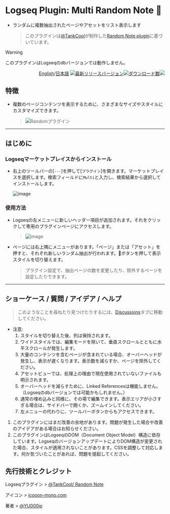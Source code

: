 # Logseq Plugin: Multi Random Note 🎯

- ランダムに複数抽出されたページやアセットをリスト表示します
  > このプラグインは[@TankCool](https://github.com/tankcool/)が制作した[Random Note plugin](https://github.com/tankcool/logseq-random-note)に基づいています。

> [!WARNING]
このプラグインはLogseqのdbバージョンでは動作しません。

<div align="right">

[English](https://github.com/YU000jp/logseq-plugin-multi-random-note/)/[日本語](https://github.com/YU000jp/logseq-plugin-multi-random-note/blob/main/readme.ja.md) [![最新リリースバージョン](https://img.shields.io/github/v/release/YU000jp/logseq-plugin-multi-random-note)](https://github.com/YU000jp/logseq-plugin-multi-random-note/releases)[![ダウンロード数](https://img.shields.io/github/downloads/YU000jp/logseq-plugin-multi-random-note/total.svg)](https://github.com/YU000jp/logseq-plugin-multi-random-note/releases)<!-- Published 2023 --><a href="https://www.buymeacoffee.com/yu000japan"><img src="https://img.buymeacoffee.com/button-api/?text=ピザをおごる&emoji=🍕&slug=yu000japan&button_colour=FFDD00&font_colour=000000&font_family=Poppins&outline_colour=000000&coffee_colour=ffffff" /></a>
</div>

## 特徴

- 複数のページコンテンツを表示するために、さまざまなサイズやスタイルにカスタマイズできます。
  > ![Randomプラグイン](https://github.com/user-attachments/assets/ea0de8b8-4b77-490e-8b80-56442192ec8f)

---

## はじめに

### Logseqマーケットプレイスからインストール

- 右上のツールバーの[`---`]を押して[`プラグイン`]を開きます。マーケットプレイスを選択します。検索フィールドに`Multi`と入力し、検索結果から選択してインストールします。

  ![image](https://github.com/user-attachments/assets/56b723b2-7c51-4b13-87b7-51c652df734e)

### 使用方法

- Logseqの左メニューに新しいヘッダー項目が追加されます。それをクリックして専用のプラグインページにアクセスします。
  > ![image](https://github.com/user-attachments/assets/5e263800-73ee-4527-a4c2-8851e0d07e27)

- ページには右上隅にメニューがあります。「ページ」または「アセット」を押すと、それぞれ新しいランダム抽出が行われます。🎨ボタンを押して表示スタイルを切り替えます。
  > プラグイン設定で、抽出ページの数を変更したり、除外するページを設定したりできます。

---

## ショーケース / 質問 / アイデア / ヘルプ

> このようなことを尋ねたり見つけたりするには、[Discussions](https://github.com/YU000jp/logseq-plugin-multi-random-note/discussions)タブに移動してください。
- 注意:
  1. スタイルを切り替えた後、列は保持されます。
  1. ワイドスタイルでは、編集モードを除いて、垂直スクロールとともに水平スクロールが発生します。
  1. 大量のコンテンツを含むページが含まれている場合、オーバーヘッドが発生し、表示が遅くなります。表示数を減らすか、ページを除外してください。
  1. アセットビューでは、処理上の理由で現在使用されていないファイルも明示されます。
  1. オーバーヘッドを減らすために、Linked Referencesは機能しません。（Logseqのdbバージョンでは可能かもしれません。）
  1. 通常の埋め込みと同様に、その場で編集できます。表示エリアが小さすぎる場合は、サイドバーで開くか、ズームインしてください。
  1. 左メニューの代わりに、ツールバーボタンからもアクセスできます。
1. このプラグインにはまだ改善の余地があります。問題が発生した場合や改善のアイデアがある場合はお知らせください。
1. このプラグインはLogseqのDOM（Document Object Model）構造に依存しています。LogseqのバージョンアップデートによりDOM構造が変更された場合、スタイルが適用されないことがあります。CSSを調整して対応します。何か気づいたことがあれば、問題を提起してください。

## 先行技術とクレジット

Logseqプラグイン > [@TankCool/ Random Note](https://github.com/tankcool/logseq-random-note)

アイコン > [icooon-mono.com](https://icooon-mono.com/00108-%e3%83%80%e3%83%bc%e3%83%84%e3%81%ae%e7%9f%a2%e3%81%ae%e3%82%a2%e3%82%a4%e3%82%b3%e3%83%b3%e7%b4%a0%e6%9d%90/)

著者 > [@YU000jp](https://github.com/YU000jp)
